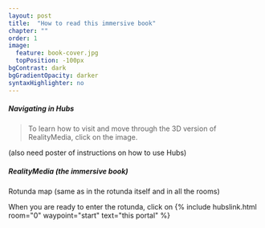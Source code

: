 ```yaml
---
layout: post
title:  "How to read this immersive book"
chapter: ""
order: 1
image:
  feature: book-cover.jpg
  topPosition: -100px
bgContrast: dark
bgGradientOpacity: darker
syntaxHighlighter: no
---
```


##### Navigating in Hubs

<blockquote> To learn how to visit and move through the 3D version of RealityMedia, click on the image. </blockquote>

<div class="img img--fullContainer img--14xLeading" style="background-image: url({{ site.baseurl_book_img }}ch-onboarding/intro-room.png);"></div>

(also need poster of instructions on how to use Hubs)

##### *RealityMedia* (the immersive book)

Rotunda map (same as in the rotunda itself and in all the rooms)

When you are ready to enter the rotunda, click on {% include hubslink.html room="0" waypoint="start" text="this portal" %}